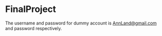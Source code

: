 # FinalProject

The username and password for dummy account is AnnLand@gmail.com and password respectively.
